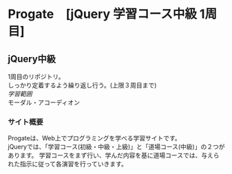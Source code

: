 # Progate　[jQuery 学習コース中級 1周目]

## jQuery中級
1周目のリポジトリ。  
しっかり定着するよう繰り返し行う。(上限３周目まで)  
*学習範囲*   
モーダル・アコーディオン

### サイト概要
Progateは、Web上でプログラミングを学べる学習サイトです。  
jQueryでは、「学習コース(初級・中級・上級)」と「道場コース(中級)」の２つがあります。
学習コースをまず行い、学んだ内容を基に道場コースでは、与えられた指示に従って各演習を行っていきます。  
